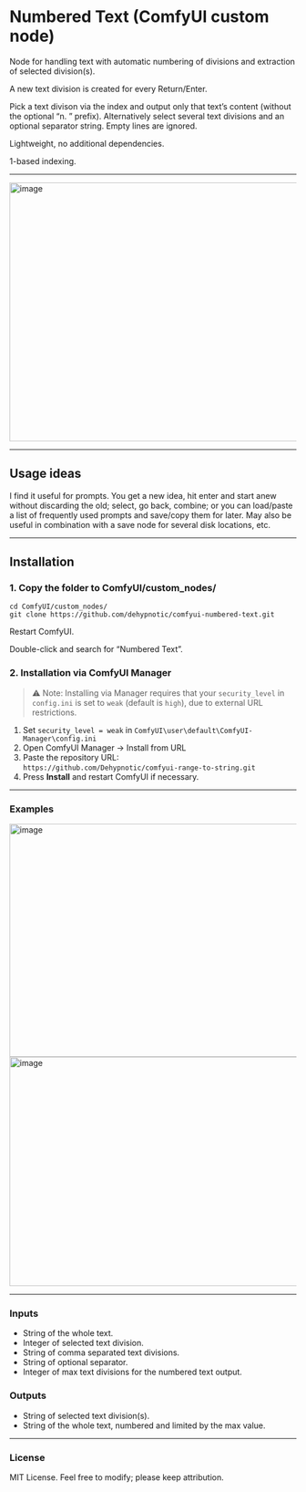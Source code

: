 # Numbered Text (ComfyUI custom node)
Node for handling text with automatic numbering of divisions and extraction of selected division(s).

A new text division is created for every Return/Enter.

Pick a text divison via the index and output only that text’s content (without the optional “n. ” prefix). Alternatively select several text divisions and an optional separator string. Empty lines are ignored.

Lightweight, no additional dependencies.

1-based indexing.

---

<img width="604" height="454" alt="image" src="https://github.com/user-attachments/assets/8bbd5670-3355-4150-89e3-5320e45b5bbd" />

---

## Usage ideas
I find it useful for prompts. You get a new idea, hit enter and start anew without discarding the old; select, go back, combine; or you can load/paste a list of frequently used prompts and save/copy them for later. May also be useful in combination with a save node for several disk locations, etc.

---

## Installation
### 1. Copy the folder to ComfyUI/custom_nodes/

```bashcd
cd ComfyUI/custom_nodes/
git clone https://github.com/dehypnotic/comfyui-numbered-text.git
```

Restart ComfyUI.

Double-click and search for “Numbered Text”.

### 2. Installation via ComfyUI Manager
> ⚠ Note: Installing via Manager requires that your `security_level` in `config.ini` is set to `weak` (default is `high`), due to external URL restrictions.

1. Set `security_level = weak` in `ComfyUI\user\default\ComfyUI-Manager\config.ini`
2. Open ComfyUI Manager → Install from URL
3. Paste the repository URL:  
   `https://github.com/Dehypnotic/comfyui-range-to-string.git`
4. Press **Install** and restart ComfyUI if necessary.

---

### Examples

<img width="949" height="409" alt="image" src="https://github.com/user-attachments/assets/989151bf-156a-4fae-8309-c7d536f3e6af" />
<img width="949" height="402" alt="image" src="https://github.com/user-attachments/assets/96545fa3-cf4d-4119-b720-9fb9d4219f3b" />


---

### Inputs
- String of the whole text.
- Integer of selected text division.
- String of comma separated text divisions.
- String of optional separator.
- Integer of max text divisions for the numbered text output.

### Outputs

- String of selected text division(s).
- String of the whole text, numbered and limited by the max value.

---

### License
MIT License. Feel free to modify; please keep attribution.
